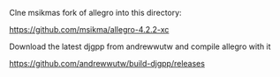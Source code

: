 Clne msikmas fork of allegro into this directory:

https://github.com/msikma/allegro-4.2.2-xc

Download the latest djgpp from andrewwutw and compile allegro with it

https://github.com/andrewwutw/build-djgpp/releases


